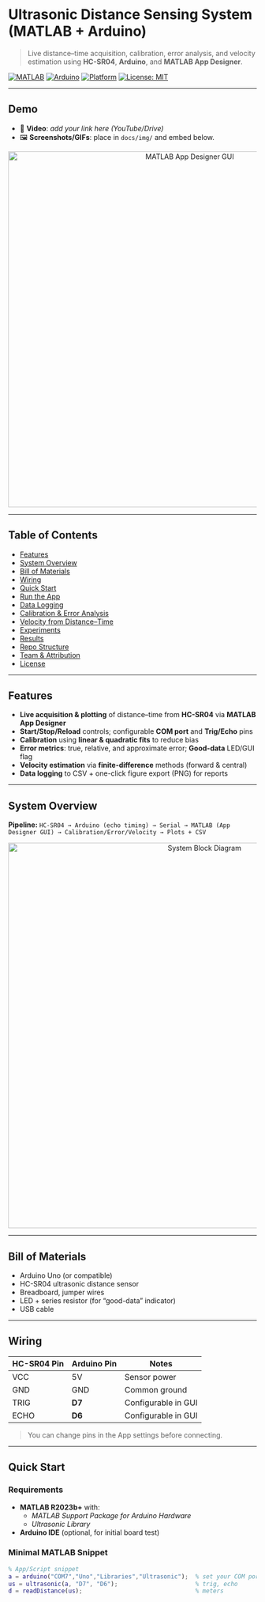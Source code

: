 # Ultrasonic Distance Sensing System (MATLAB + Arduino)

> Live distance–time acquisition, calibration, error analysis, and velocity estimation using **HC-SR04**, **Arduino**, and **MATLAB App Designer**.

[![MATLAB](https://img.shields.io/badge/MATLAB-R2023b%2B-orange.svg)](#)
[![Arduino](https://img.shields.io/badge/Arduino-HC--SR04-blue.svg)](#)
[![Platform](https://img.shields.io/badge/OS-Windows%20%7C%20macOS%20%7C%20Linux-lightgrey.svg)](#)
[![License: MIT](https://img.shields.io/badge/License-MIT-green.svg)](#license)

---

## Demo

- 🎥 **Video**: _add your link here (YouTube/Drive)_  
- 🖼️ **Screenshots/GIFs**: place in `docs/img/` and embed below.

<p align="center">
  <img src="docs/img/gui_overview.png" alt="MATLAB App Designer GUI" width="720"/>
</p>

---

## Table of Contents
- [Features](#features)
- [System Overview](#system-overview)
- [Bill of Materials](#bill-of-materials)
- [Wiring](#wiring)
- [Quick Start](#quick-start)
- [Run the App](#run-the-app)
- [Data Logging](#data-logging)
- [Calibration & Error Analysis](#calibration--error-analysis)
- [Velocity from Distance–Time](#velocity-from-distance–time)
- [Experiments](#experiments)
- [Results](#results)
- [Repo Structure](#repo-structure)
- [Team & Attribution](#team--attribution)
- [License](#license)

---

## Features
- **Live acquisition & plotting** of distance–time from **HC-SR04** via **MATLAB App Designer**
- **Start/Stop/Reload** controls; configurable **COM port** and **Trig/Echo** pins
- **Calibration** using **linear & quadratic fits** to reduce bias
- **Error metrics**: true, relative, and approximate error; **Good-data** LED/GUI flag
- **Velocity estimation** via **finite-difference** methods (forward & central)
- **Data logging** to CSV + one-click figure export (PNG) for reports

---

## System Overview

**Pipeline:** `HC-SR04 → Arduino (echo timing) → Serial → MATLAB (App Designer GUI) → Calibration/Error/Velocity → Plots + CSV`

<p align="center">
  <img src="docs/img/system_block_diagram.png" alt="System Block Diagram" width="780"/>
</p>

---

## Bill of Materials
- Arduino Uno (or compatible)
- HC-SR04 ultrasonic distance sensor
- Breadboard, jumper wires
- LED + series resistor (for “good-data” indicator)
- USB cable

---

## Wiring

| HC-SR04 Pin | Arduino Pin | Notes                  |
|-------------|-------------|------------------------|
| VCC         | 5V          | Sensor power           |
| GND         | GND         | Common ground          |
| TRIG        | **D7**      | Configurable in GUI    |
| ECHO        | **D6**      | Configurable in GUI    |

> You can change pins in the App settings before connecting.

---

## Quick Start

### Requirements
- **MATLAB R2023b+** with:
  - *MATLAB Support Package for Arduino Hardware*
  - *Ultrasonic Library*
- **Arduino IDE** (optional, for initial board test)

### Minimal MATLAB Snippet
```matlab
% App/Script snippet
a = arduino("COM7","Uno","Libraries","Ultrasonic");  % set your COM port
us = ultrasonic(a, "D7", "D6");                      % trig, echo
d = readDistance(us);                                % meters
